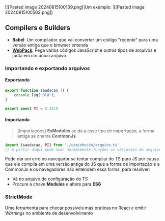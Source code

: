 ![[Pasted image 20240815100139.png]]Um exemplo: ![[Pasted image 20240815100502.png]]
## Compilers e Builders
- **Babel**: Um compilador que vai converter um código "recente" para uma versão antiga que o browser entenda
- **[WebPack](https://webpack.js.org)**: Pega vários códigos JavaScript e outros tipos de arquivos e junta em um único arquivo

### Importando e exportando arquivos
#### Exportando
```ts
export function saudacao () {
	console.log("Olá");
}

export const PI = 3.1415
```

#### Importando

> [Importações]
> **EsModules** se dá a esse tipo de importação, a forma antiga se chama **CommonJs**

```ts
import {saudacao, PI} from './caminho/do/arquivo.ts'
// A partir daqui pode usar normalmente funções ou váriaveis do arquivo anterior
```
Pode dar um erro no navegador se tentar compilar do TS para JS por causa que ele compila em uma versão antiga do JS que a forma de importação é a CommonJs e os navegadores não entendem essa forma, para resolver:
- Vá no arquivo de configuração do TS
- Procure a chave **Modules** e altere para **ES6**

### StrictMode
Uma ferramenta para checar possíveis más praticas no React e emitir *Warnings* no ambiente de desenvolvimento